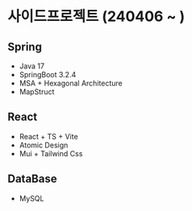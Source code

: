 # 사이드프로젝트 (240406 ~ )

## Spring
- Java 17
- SpringBoot 3.2.4
- MSA + Hexagonal Architecture
- MapStruct

## React
- React + TS + Vite
- Atomic Design
- Mui + Tailwind Css

## DataBase
- MySQL
